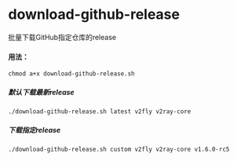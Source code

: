 # download-github-release
批量下载GitHub指定仓库的release

#### 用法：
`chmod a+x download-github-release.sh`

##### 默认下载最新release
`./download-github-release.sh latest v2fly v2ray-core`

##### 下载指定release
`./download-github-release.sh custom v2fly v2ray-core v1.6.0-rc5`
